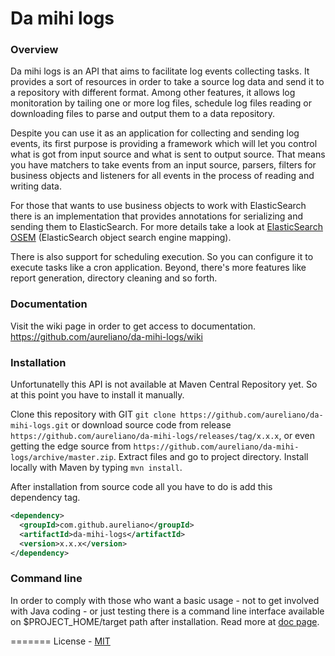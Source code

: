 Da mihi logs
=======

### Overview
Da mihi logs is an API that aims to facilitate log events collecting tasks. It provides a sort of resources in order to take a source log data and send it to a repository with different format. Among other features, it allows log monitoration by tailing one or more log files, schedule log files reading or downloading files to parse and output them to a data repository.

Despite you can use it as an application for collecting and sending log events, its first purpose is providing a framework which will let you control what is got from input source and what is sent to output source. That means you have matchers to take events from an input source, parsers, filters for business objects and listeners for all events in the process of reading and writing data.

For those that wants to use business objects to work with ElasticSearch there is an implementation that provides annotations for serializing and sending them to ElasticSearch. For more details take a look at [ElasticSearch OSEM](https://github.com/kzwang/elasticsearch-osem) (ElasticSearch object search engine mapping).

There is also support for scheduling execution. So you can configure it to execute tasks like a cron application. Beyond, there's more features like report generation, directory cleaning and so forth.

### Documentation
Visit the wiki page in order to get access to documentation. https://github.com/aureliano/da-mihi-logs/wiki

### Installation
Unfortunatelly this API is not available at Maven Central Repository yet. So at this point you have to install it manually.

Clone this repository with GIT `git clone https://github.com/aureliano/da-mihi-logs.git` or download source code from release `https://github.com/aureliano/da-mihi-logs/releases/tag/x.x.x`, or even getting the edge source from `https://github.com/aureliano/da-mihi-logs/archive/master.zip`. Extract files and go to project directory. Install locally with Maven by typing `mvn install`.

After installation from source code all you have to do is add this dependency tag.
```xml
<dependency>
  <groupId>com.github.aureliano</groupId>
  <artifactId>da-mihi-logs</artifactId>
  <version>x.x.x</version>
</dependency>
```

### Command line
In order to comply with those who want a basic usage - not to get involved with Java coding - or just testing there is a command line interface available on $PROJECT_HOME/target path after installation. Read more at [doc page](https://github.com/aureliano/da-mihi-logs/wiki/Command-line-application).

=======
License - [MIT](https://github.com/aureliano/da-mihi-logs/blob/master/LICENSE)
